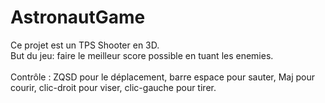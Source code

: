 # AstronautGame

Ce projet est un TPS Shooter en 3D.<br>
But du jeu: faire le meilleur score possible en tuant les enemies. <br><br>
Contrôle : ZQSD pour le déplacement, barre espace pour sauter, Maj pour courir, clic-droit pour viser, clic-gauche pour tirer.
